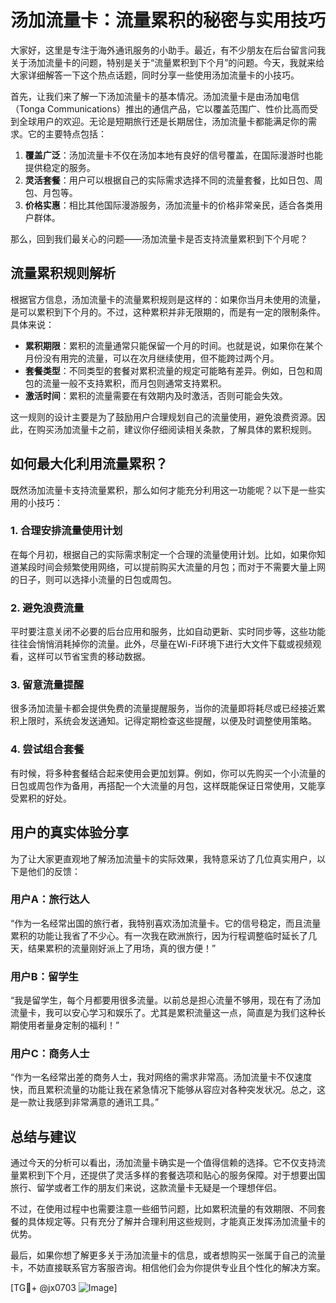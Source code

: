 # 汤加流量卡：流量累积的秘密与实用技巧

大家好，这里是专注于海外通讯服务的小助手。最近，有不少朋友在后台留言问我关于汤加流量卡的问题，特别是关于“流量累积到下个月”的问题。今天，我就来给大家详细解答一下这个热点话题，同时分享一些使用汤加流量卡的小技巧。

首先，让我们来了解一下汤加流量卡的基本情况。汤加流量卡是由汤加电信（Tonga Communications）推出的通信产品，它以覆盖范围广、性价比高而受到全球用户的欢迎。无论是短期旅行还是长期居住，汤加流量卡都能满足你的需求。它的主要特点包括：

1. **覆盖广泛**：汤加流量卡不仅在汤加本地有良好的信号覆盖，在国际漫游时也能提供稳定的服务。
2. **灵活套餐**：用户可以根据自己的实际需求选择不同的流量套餐，比如日包、周包、月包等。
3. **价格实惠**：相比其他国际漫游服务，汤加流量卡的价格非常亲民，适合各类用户群体。

那么，回到我们最关心的问题——汤加流量卡是否支持流量累积到下个月呢？

## 流量累积规则解析

根据官方信息，汤加流量卡的流量累积规则是这样的：如果你当月未使用的流量，是可以累积到下个月的。不过，这种累积并非无限期的，而是有一定的限制条件。具体来说：

- **累积期限**：累积的流量通常只能保留一个月的时间。也就是说，如果你在某个月份没有用完的流量，可以在次月继续使用，但不能跨过两个月。
- **套餐类型**：不同类型的套餐对累积流量的规定可能略有差异。例如，日包和周包的流量一般不支持累积，而月包则通常支持累积。
- **激活时间**：累积的流量需要在有效期内及时激活，否则可能会失效。

这一规则的设计主要是为了鼓励用户合理规划自己的流量使用，避免浪费资源。因此，在购买汤加流量卡之前，建议你仔细阅读相关条款，了解具体的累积规则。

## 如何最大化利用流量累积？

既然汤加流量卡支持流量累积，那么如何才能充分利用这一功能呢？以下是一些实用的小技巧：

### 1. 合理安排流量使用计划

在每个月初，根据自己的实际需求制定一个合理的流量使用计划。比如，如果你知道某段时间会频繁使用网络，可以提前购买大流量的月包；而对于不需要大量上网的日子，则可以选择小流量的日包或周包。

### 2. 避免浪费流量

平时要注意关闭不必要的后台应用和服务，比如自动更新、实时同步等，这些功能往往会悄悄消耗掉你的流量。此外，尽量在Wi-Fi环境下进行大文件下载或视频观看，这样可以节省宝贵的移动数据。

### 3. 留意流量提醒

很多汤加流量卡都会提供免费的流量提醒服务，当你的流量即将耗尽或已经接近累积上限时，系统会发送通知。记得定期检查这些提醒，以便及时调整使用策略。

### 4. 尝试组合套餐

有时候，将多种套餐结合起来使用会更加划算。例如，你可以先购买一个小流量的日包或周包作为备用，再搭配一个大流量的月包，这样既能保证日常使用，又能享受累积的好处。

## 用户的真实体验分享

为了让大家更直观地了解汤加流量卡的实际效果，我特意采访了几位真实用户，以下是他们的反馈：

### 用户A：旅行达人

“作为一名经常出国的旅行者，我特别喜欢汤加流量卡。它的信号稳定，而且流量累积的功能让我省了不少心。有一次我在欧洲旅行，因为行程调整临时延长了几天，结果累积的流量刚好派上了用场，真的很方便！”

### 用户B：留学生

“我是留学生，每个月都要用很多流量。以前总是担心流量不够用，现在有了汤加流量卡，我可以安心学习和娱乐了。尤其是累积流量这一点，简直是为我们这种长期使用者量身定制的福利！”

### 用户C：商务人士

“作为一名经常出差的商务人士，我对网络的需求非常高。汤加流量卡不仅速度快，而且累积流量的功能让我在紧急情况下能够从容应对各种突发状况。总之，这是一款让我感到非常满意的通讯工具。”

## 总结与建议

通过今天的分析可以看出，汤加流量卡确实是一个值得信赖的选择。它不仅支持流量累积到下个月，还提供了灵活多样的套餐选项和贴心的服务保障。对于想要出国旅行、留学或者工作的朋友们来说，这款流量卡无疑是一个理想伴侣。

不过，在使用过程中也需要注意一些细节问题，比如累积流量的有效期限、不同套餐的具体规定等。只有充分了解并合理利用这些规则，才能真正发挥汤加流量卡的优势。

最后，如果你想了解更多关于汤加流量卡的信息，或者想购买一张属于自己的流量卡，不妨直接联系官方客服咨询。相信他们会为你提供专业且个性化的解决方案。

[TG💪+ @jx0703 ![Image](https://github.com/user-attachments/assets/dbca1d08-cadb-493c-b0ec-ad6f7a83f270)]